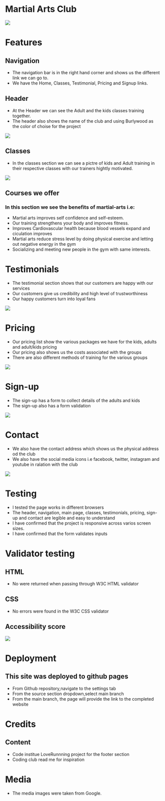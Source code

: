 # Martial Arts Club

 <img src="assets/images/responsive-image.png">

# Features
## Navigation 
* The navigation bar is in the right hand corner and shows us the different link we can go to.
* We have the Home, Classes, Testimonial, Pricing and Signup links.

## Header
* At the Header we can see the Adult and the kids classes training together.
* The header also shows the name of the club and using Burlywood as the color of choise for the project

<img src="assets/images/hero-image.png">

## Classes
* In the classes section we can see a pictre of kids and Adult training in their respective classes with our trainers hightly motivated.

<img src="assets/images/kids-adults.png">

## Courses we offer
### In this section we see the benefits of martial-arts i.e:
* Martial arts improves self confidence and self-esteem.
* Our training strengthens your body and improves fitness.
* Improves Cardiovascular health because blood vessels expand and ciculation improves
* Martial arts reduce stress level by doing physical exercise and letting out negative energy in the gym
* Socializing and meeting new people in the gym with same interests.

# Testimonials 
* The testimonial section shows that our customers are happy with our services
* Our customers give us credibility and high level of trustworthiness
* Our happy customers turn into loyal fans

<img src="assets/images/testimony.png">

# Pricing
* Our pricing list show the various packages we have for the kids, adults and adult/kids pricing
* Our pricing also shows us the costs associated with the groups
* There are also different methods of training for the various groups 

<img src="assets/images/pricing.png">

# Sign-up
* The sign-up has a form to collect details of the adults and kids
* The sign-up also has a form validation

<img src="assets/images/signup.png">

# Contact
* We also have the contact address which shows us the physical address od the club
* We also have the social media icons i.e facebook, twitter, instagram and youtube in ralation with the club
 
<img src="assets/images/contact2.png">

# Testing
* I tested the page works in different browsers 
* The header, navigation, main page, classes, testimonials, pricing, sign-up and contact are legible and easy to understand
* I have confirmed that the project is responsive across varios screen sizes.
* I have confirmed that the form validates inputs

# Validator testing

## HTML 
* No were returned when passing through W3C HTML validator
## CSS
* No errors were found in the W3C CSS validator
## Accessibility score

<img src="assets/images/lighthouse.png">

# Deployment 
 ## This site was deployed to github pages
 * From Github repository,navigate to the settings tab
 * From the source section dropdown,select main branch
 * From the main branch, the page will provide the link to the completed website

 # Credits
 ## Content
 * Code institue LoveRunnning project for the footer section
 * Coding club read me for inspiration

 # Media 
 * The media images were taken from Google.
 


